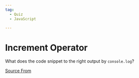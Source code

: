 ```yaml
---
tag:
  - Quiz
  - JavaScript

---
```

  
# Increment Operator

What does the code snippet to the right output by `console.log`?


[Source From](https://bigfrontend.dev/quiz/Increment-Operator)

  